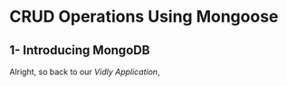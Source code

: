 # CRUD Operations Using Mongoose

## 1- Introducing MongoDB

Alright, so back to our *Vidly Application*,
